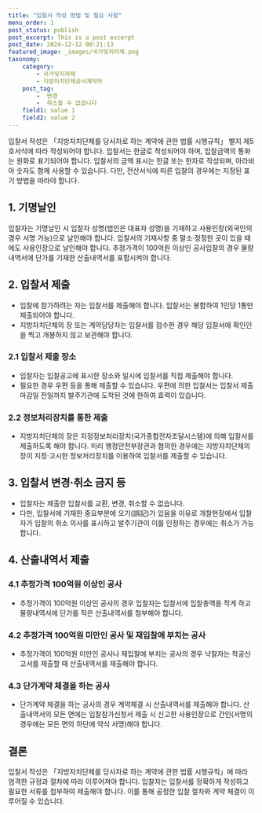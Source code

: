 ```yaml
---
title: "입찰서 작성 방법 및 필요 사항"
menu_order: 1
post_status: publish
post_excerpt: This is a post excerpt
post_date: 2024-12-12 00:21:13
featured_image: _images/국가및지자체.png
taxonomy:
    category:
        - 국가및지자체
        - 지방자치단체공사계약자
    post_tag:
        -  변경
        -  취소할 수 없습니다
    field1: value 1
    field2: value 2
---
```



입찰서 작성은 「지방자치단체를 당사자로 하는 계약에 관한 법률 시행규칙」 별지 제5호서식에 따라 작성되어야 합니다. 입찰서는 한글로 작성되어야 하며, 입찰금액의 통화는 원화로 표기되어야 합니다. 입찰서의 금액 표시는 한글 또는 한자로 작성되며, 아라비아 숫자도 함께 사용할 수 있습니다. 다만, 전산서식에 따른 입찰의 경우에는 지정된 표기 방법을 따라야 합니다.

## 1. 기명날인
입찰자는 기명날인 시 입찰자 성명(법인은 대표자 성명)을 기재하고 사용인장(외국인의 경우 서명 가능)으로 날인해야 합니다. 입찰서의 기재사항 중 말소·정정한 곳이 있을 때에도 사용인장으로 날인해야 합니다. 추정가격이 100억원 이상인 공사입찰의 경우 물량내역서에 단가를 기재한 산출내역서를 포함시켜야 합니다.

## 2. 입찰서 제출
- 입찰에 참가하려는 자는 입찰서를 제출해야 합니다. 입찰서는 봉함하여 1인당 1통만 제출되어야 합니다.
- 지방자치단체의 장 또는 계약담당자는 입찰서를 접수한 경우 해당 입찰서에 확인인을 찍고 개봉하지 않고 보관해야 합니다.

### 2.1 입찰서 제출 장소
- 입찰자는 입찰공고에 표시한 장소와 일시에 입찰서를 직접 제출해야 합니다.
- 필요한 경우 우편 등을 통해 제출할 수 있습니다. 우편에 의한 입찰서는 입찰서 제출 마감일 전일까지 발주기관에 도착된 것에 한하여 효력이 있습니다.

### 2.2 정보처리장치를 통한 제출
- 지방자치단체의 장은 지정정보처리장치(국가종합전자조달시스템)에 의해 입찰서를 제출하도록 해야 합니다. 미리 행정안전부장관과 협의한 경우에는 지방자치단체의 장이 지정·고시한 정보처리장치를 이용하여 입찰서를 제출할 수 있습니다.

## 3. 입찰서 변경·취소 금지 등
- 입찰자는 제출한 입찰서를 교환, 변경, 취소할 수 없습니다.
- 다만, 입찰서에 기재한 중요부분에 오기(誤記)가 있음을 이유로 개찰현장에서 입찰자가 입찰의 취소 의사를 표시하고 발주기관이 이를 인정하는 경우에는 취소가 가능합니다.

## 4. 산출내역서 제출
### 4.1 추정가격 100억원 이상인 공사
- 추정가격이 100억원 이상인 공사의 경우 입찰자는 입찰서에 입찰총액을 작게 하고 물량내역서에 단가를 적은 산출내역서를 첨부해야 합니다.

### 4.2 추정가격 100억원 미만인 공사 및 재입찰에 부치는 공사
- 추정가격이 100억원 미만인 공사나 재입찰에 부치는 공사의 경우 낙찰자는 착공신고서를 제출할 때 산출내역서를 제출해야 합니다.

### 4.3 단가계약 체결을 하는 공사
- 단가계약 체결을 하는 공사의 경우 계약체결 시 산출내역서를 제출해야 합니다. 산출내역서의 모든 면에는 입찰참가신청서 제출 시 신고한 사용인장으로 간인(서명의 경우에는 모든 면의 하단에 약식 서명)해야 합니다.

## 결론
입찰서 작성은 「지방자치단체를 당사자로 하는 계약에 관한 법률 시행규칙」에 따라 엄격한 규정과 절차에 따라 이루어져야 합니다. 입찰자는 입찰서를 정확하게 작성하고 필요한 서류를 첨부하여 제출해야 합니다. 이를 통해 공정한 입찰 절차와 계약 체결이 이루어질 수 있습니다.
